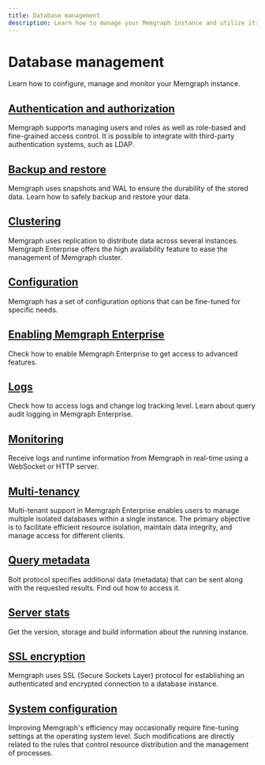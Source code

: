 ```yaml
---
title: Database management
description: Learn how to manage your Memgraph instance and utilize its features.
---
```


# Database management

Learn how to configure, manage and monitor your Memgraph instance. 

## [Authentication and authorization](/database-management/authentication-and-authorization)

Memgraph supports managing users and roles as well as role-based and fine-grained access control. It is possible to integrate with third-party authentication systems, such as LDAP.

## [Backup and restore](/database-management/backup-and-restore) 

Memgraph uses snapshots and WAL to ensure the durability of the stored data.
Learn how to safely backup and restore your data.

## [Clustering](/clustering)

Memgraph uses replication to distribute data across several instances. Memgraph Enterprise offers the high availability feature to ease the management of Memgraph cluster.

## [Configuration](/database-management/configuration)

Memgraph has a set of configuration options that can be fine-tuned for specific
needs. 

## [Enabling Memgraph Enterprise](/database-management/enabling-memgraph-enterprise) 

Check how to enable Memgraph Enterprise to get access to advanced features. 

## [Logs](/database-management/logs)

Check how to access logs and change log tracking level. Learn about query audit logging in Memgraph Enterprise.

## [Monitoring](database-management/monitoring)

Receive logs and runtime information from Memgraph in real-time using a
WebSocket or HTTP server.

## [Multi-tenancy](/database-management/multi-tenancy)

Multi-tenant support in Memgraph Enterprise enables users to manage multiple
isolated databases within a single instance. The primary objective is to
facilitate efficient resource isolation, maintain data integrity, and manage
access for different clients.

## [Query metadata](/database-management/query-metadata)

Bolt protocol specifies additional data (metadata) that can be sent along with
the requested results. Find out how to access it.

## [Server stats](/database-management/server-stats)

Get the version, storage and build information about the running instance. 

## [SSL encryption](/database-management/ssl-encryption)

Memgraph uses SSL (Secure Sockets Layer) protocol for establishing an
authenticated and encrypted connection to a database instance.

## [System configuration](/database-management/system-configuration)

Improving Memgraph's efficiency may occasionally require fine-tuning settings at
the operating system level. Such modifications are directly related to the rules
that control resource distribution and the management of processes.



